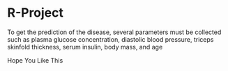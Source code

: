 # R-Project

To get the prediction of the disease, several parameters must be collected such as plasma glucose concentration, diastolic blood pressure, triceps skinfold thickness, serum insulin, body mass, and age

Hope You Like This 

